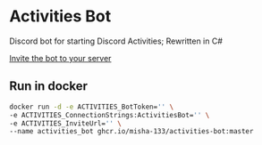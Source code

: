 # Activities Bot

Discord bot for starting Discord Activities; Rewritten in C#

[Invite the bot to your server](https://discord.com/api/oauth2/authorize?client_id=897006159913975868&permissions=3073&scope=bot%20applications.commands)


## Run in docker
```bash
docker run -d -e ACTIVITIES_BotToken='' \
-e ACTIVITIES_ConnectionStrings:ActivitiesBot='' \
-e ACTIVITIES_InviteUrl='' \
--name activities_bot ghcr.io/misha-133/activities-bot:master
```
